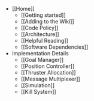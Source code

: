* [[Home]]
    * [[Getting started]]
    * [[Adding to the Wiki]]
    * [[Code Policy]]
    * [[Architecture]]
    * [[Helpful Reading]]
    * [[Software Dependencies]]
* Implementation Details
    * [[Goal Manager]]
    * [[Position Controller]]
    * [[Thruster Allocation]]
    * [[Message Multiplexer]]
    * [[Simulation]]
    * [[Kill System]]


